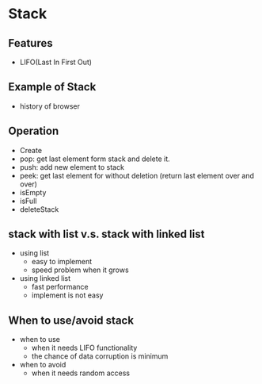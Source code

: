 # Stack

## Features
- LIFO(Last In First Out)

## Example of Stack
- history of browser

## Operation
- Create
- pop: get last element form stack and delete it.
- push: add new element to stack
- peek: get last element for without deletion (return last element over and over)
- isEmpty
- isFull
- deleteStack

## stack with list v.s. stack with linked list
- using list
    - easy to implement
    - speed problem when it grows
- using linked list
    - fast performance
    - implement is not easy

## When to use/avoid stack
- when to use
    - when it needs LIFO functionality
    - the chance of data corruption is minimum
- when to avoid
    - when it needs random access
